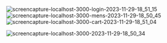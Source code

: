 ![screencapture-localhost-3000-login-2023-11-29-18_51_15](https://github.com/durgesh2051/React-js-Ecommerece-website-github.io/assets/133377196/6fffb0fc-7349-461b-b654-ece46c2698a6)
![screencapture-localhost-3000-mens-2023-11-29-18_50_45](https://github.com/durgesh2051/React-js-Ecommerece-website-github.io/assets/133377196/f7c99277-cdaf-4d07-8f8a-4b08f33b0ecd)![screencapture-localhost-3000-cart-2023-11-29-18_51_04](https://github.com/durgesh2051/React-js-Ecommerece-website-github.io/assets/133377196/45b60c7b-a9fa-4250-ba70-31089e0f6d40)

![screencapture-localhost-3000-2023-11-29-18_50_34](https://github.com/durgesh2051/React-js-Ecommerece-website-github.io/assets/133377196/7ff4f5a6-8491-40fa-ad4b-32507e10ba41)
